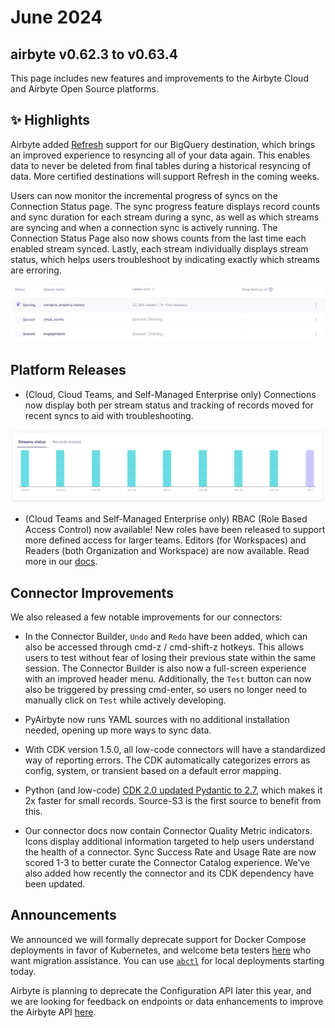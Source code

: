# June 2024

## airbyte v0.62.3 to v0.63.4

This page includes new features and improvements to the Airbyte Cloud and Airbyte Open Source platforms.

## ✨ Highlights

Airbyte added [Refresh](/operator-guides/refreshes) support for our BigQuery destination, which brings an improved experience to resyncing all of your data again. This enables data to never be deleted from final tables during a historical resyncing of data. More certified destinations will support Refresh in the coming weeks. 

Users can now monitor the incremental progress of syncs on the Connection Status page. The sync progress feature displays record counts and sync duration for each stream during a sync, as well as which streams are syncing and when a connection sync is actively running. The Connection Status Page also now shows counts from the last time each enabled stream synced. Lastly, each stream individually displays stream status, which helps users troubleshoot by indicating exactly which streams are erroring.

![Sync Progress](./assets/sync-progress.png)

## Platform Releases

- (Cloud, Cloud Teams, and Self-Managed Enterprise only) Connections now display both per stream status and tracking of records moved for recent syncs to aid with troubleshooting. 

![Connection Graph](./assets/connection-stream-status-graph.png)

- (Cloud Teams and Self-Managed Enterprise only) RBAC (Role Based Access Control) now available! New roles have been released to support more defined access for larger teams. Editors (for Workspaces) and Readers (both Organization and Workspace) are now available. Read more in our [docs](/access-management/rbac).

## Connector Improvements

We also released a few notable improvements for our connectors:

- In the Connector Builder, `Undo` and `Redo` have been added, which can also be accessed through cmd-z / cmd-shift-z hotkeys. This allows users to test without fear of losing their previous state within the same session. The Connector Builder is also now a full-screen experience with an improved header menu. Additionally, the `Test` button can now also be triggered by pressing cmd-enter, so users no longer need to manually click on `Test` while actively developing.

- PyAirbyte now runs YAML sources with no additional installation needed, opening up more ways to sync data.

- With CDK version 1.5.0, all low-code connectors will have a standardized way of reporting errors. The CDK automatically categorizes errors as config, system, or transient based on a default error mapping.

- Python (and low-code) [CDK 2.0 updated Pydantic to 2.7](https://github.com/airbytehq/airbyte/pull/39524), which makes it 2x faster for small records. Source-S3 is the first source to benefit from this.

- Our connector docs now contain Connector Quality Metric indicators. Icons display additional information targeted to help users understand the health of a connector. Sync Success Rate and Usage Rate are now scored 1-3 to better curate the Connector Catalog experience. We’ve also added how recently the connector and its CDK dependency have been updated.

## Announcements
We announced we will formally deprecate support for Docker Compose deployments in favor of Kubernetes, and welcome beta testers [here](https://github.com/airbytehq/airbyte/discussions/40599) who want migration assistance. You can use [`abctl`](https://github.com/airbytehq/abctl) for local deployments starting today.

Airbyte is planning to deprecate the Configuration API later this year, and we are looking for feedback on endpoints or data enhancements to improve the Airbyte API [here](https://github.com/airbytehq/airbyte/discussions/39433).


